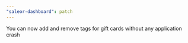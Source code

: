 ```yaml
---
"saleor-dashboard": patch
---
```


You can now add and remove tags for gift cards without any application crash
